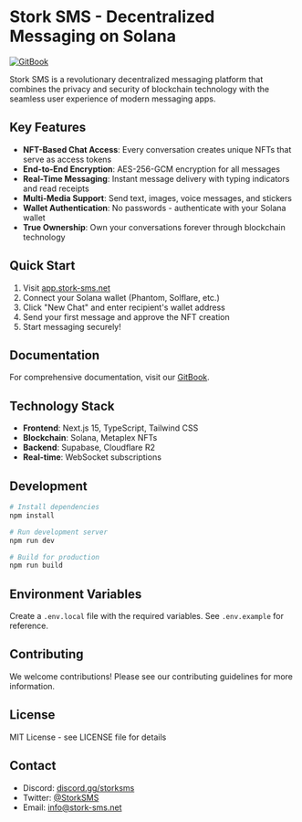 # Stork SMS - Decentralized Messaging on Solana

[![GitBook](https://img.shields.io/static/v1?message=Documented%20on%20GitBook&logo=gitbook&logoColor=ffffff&label=%20&labelColor=5c5c5c&color=3F89A1)](https://www.gitbook.com/preview?utm_source=gitbook_readme_badge&utm_medium=organic&utm_campaign=preview_documentation&utm_content=link)

Stork SMS is a revolutionary decentralized messaging platform that combines the privacy and security of blockchain technology with the seamless user experience of modern messaging apps.

## Key Features

- **NFT-Based Chat Access**: Every conversation creates unique NFTs that serve as access tokens
- **End-to-End Encryption**: AES-256-GCM encryption for all messages
- **Real-Time Messaging**: Instant message delivery with typing indicators and read receipts
- **Multi-Media Support**: Send text, images, voice messages, and stickers
- **Wallet Authentication**: No passwords - authenticate with your Solana wallet
- **True Ownership**: Own your conversations forever through blockchain technology

## Quick Start

1. Visit [app.stork-sms.net](https://app.stork-sms.net)
2. Connect your Solana wallet (Phantom, Solflare, etc.)
3. Click "New Chat" and enter recipient's wallet address
4. Send your first message and approve the NFT creation
5. Start messaging securely!

## Documentation

For comprehensive documentation, visit our [GitBook](https://www.gitbook.com/preview).

## Technology Stack

- **Frontend**: Next.js 15, TypeScript, Tailwind CSS
- **Blockchain**: Solana, Metaplex NFTs
- **Backend**: Supabase, Cloudflare R2
- **Real-time**: WebSocket subscriptions

## Development

```bash
# Install dependencies
npm install

# Run development server
npm run dev

# Build for production
npm run build
```

## Environment Variables

Create a `.env.local` file with the required variables. See `.env.example` for reference.

## Contributing

We welcome contributions! Please see our contributing guidelines for more information.

## License

MIT License - see LICENSE file for details

## Contact

- Discord: [discord.gg/storksms](https://discord.gg/storksms)
- Twitter: [@StorkSMS](https://twitter.com/storksms)
- Email: info@stork-sms.net